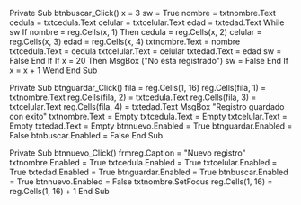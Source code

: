 Private Sub btnbuscar_Click()
    x = 3
    sw = True
    nombre = txtnombre.Text
    cedula = txtcedula.Text
    celular = txtcelular.Text
    edad = txtedad.Text
    While sw
        If nombre = reg.Cells(x, 1) Then
            cedula = reg.Cells(x, 2)
            celular = reg.Cells(x, 3)
            edad = reg.Cells(x, 4)
            txtnombre.Text = nombre
            txtcedula.Text = cedula
            txtcelular.Text = celular
            txtedad.Text = edad
            sw = False
        End If
        If x = 20 Then
            MsgBox ("No esta registrado")
            sw = False
        End If
    x = x + 1
    Wend
End Sub

Private Sub btnguardar_Click()
    fila = reg.Cells(1, 16)
    reg.Cells(fila, 1) = txtnombre.Text
    reg.Cells(fila, 2) = txtcedula.Text
    reg.Cells(fila, 3) = txtcelular.Text
    reg.Cells(fila, 4) = txtedad.Text
    MsgBox "Registro guardado con exito"
    txtnombre.Text = Empty
    txtcedula.Text = Empty
    txtcelular.Text = Empty
    txtedad.Text = Empty
    btnnuevo.Enabled = True
    btnguardar.Enabled = False
    btnbuscar.Enabled = False
End Sub

Private Sub btnnuevo_Click()
    frmreg.Caption = "Nuevo registro"
    txtnombre.Enabled = True
    txtcedula.Enabled = True
    txtcelular.Enabled = True
    txtedad.Enabled = True
    btnguardar.Enabled = True
    btnbuscar.Enabled = True
    btnnuevo.Enabled = False
    txtnombre.SetFocus
    reg.Cells(1, 16) = reg.Cells(1, 16) + 1
End Sub
